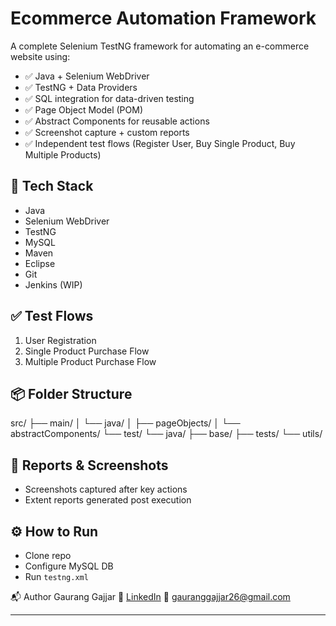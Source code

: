 # Ecommerce Automation Framework

A complete Selenium TestNG framework for automating an e-commerce website using:

- ✅ Java + Selenium WebDriver
- ✅ TestNG + Data Providers
- ✅ SQL integration for data-driven testing
- ✅ Page Object Model (POM)
- ✅ Abstract Components for reusable actions
- ✅ Screenshot capture + custom reports
- ✅ Independent test flows (Register User, Buy Single Product, Buy Multiple Products)

## 🚀 Tech Stack
- Java 
- Selenium WebDriver
- TestNG
- MySQL
- Maven
- Eclipse
- Git
- Jenkins (WIP)

## ✅ Test Flows
1. User Registration
2. Single Product Purchase Flow
3. Multiple Product Purchase Flow

## 📦 Folder Structure
src/
├── main/
│ └── java/
│ ├── pageObjects/
│ └── abstractComponents/
└── test/
└── java/
├── base/
├── tests/
└── utils/

## 📸 Reports & Screenshots
- Screenshots captured after key actions
- Extent reports generated post execution

## ⚙️ How to Run
- Clone repo
- Configure MySQL DB
- Run `testng.xml`

📬 Author
Gaurang Gajjar
🔗 [LinkedIn](https://www.linkedin.com/in/gaurang-gajjar-504336242/)
📧 gauranggajjar26@gmail.com


---
